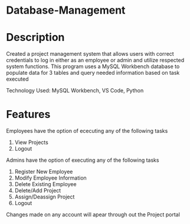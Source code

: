 # Database-Management

# Description
Created a project management system that allows users with correct credentials to log in either as an employee or admin and utilize respected system functions. This program uses a MySQL Workbench database to populate data for 3 tables and query needed information based on task executed

Technology Used: MySQL Workbench, VS Code, Python

# Features 
Employees have the option of ececuting any of the following tasks
1. View Projects
2. Logout

Admins have the option of executing any of the following tasks
1. Register New Employee
2. Modify Employee Information
3. Delete Existing Employee
4. Delete/Add Project
5. Assign/Deassign Project
6. Logout

Changes made on any account will apear through out the Project portal
